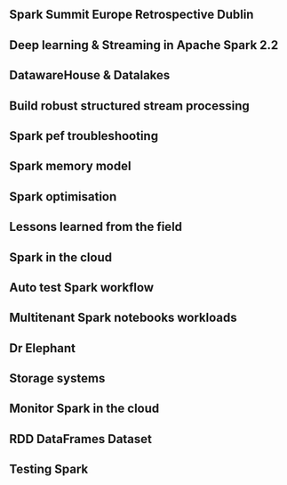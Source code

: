Spark Summit Europe Retrospective
Dublin
---
Deep learning & Streaming in Apache Spark 2.2
---
DatawareHouse & Datalakes
---
Build robust structured stream processing
---
Spark pef troubleshooting
---
Spark memory model
---
Spark optimisation
---
Lessons learned from the field
---
Spark in the cloud
---
Auto test Spark workflow
---
Multitenant Spark notebooks workloads
---
Dr Elephant
---
Storage systems
---
Monitor Spark in the cloud
---
RDD DataFrames Dataset
---
Testing Spark
---

